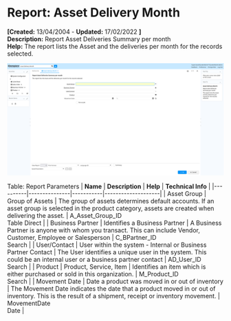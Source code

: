 # Report: Asset Delivery Month

**[Created:** 13/04/2004 - **Updated:** 17/02/2022 **]**  
**Description:** Report Asset Deliveries Summary per month  
**Help:** The report lists the Asset and the deliveries per month for the records selected.  

![](/img/docs/manual/AssetDeliveryMonth-Report_iDempiere_v12.0.0.png)

Table: Report Parameters
| **Name** | **Description** | **Help** | **Technical Info** |
|----------|---------------|-----------|--------------------|
| Asset Group | Group of Assets | The group of assets determines default accounts.  If an asset group is selected in the product category, assets are created when delivering the asset. | A_Asset_Group_ID<br/>Table Direct | 
| Business Partner | Identifies a Business Partner | A Business Partner is anyone with whom you transact.  This can include Vendor, Customer, Employee or Salesperson | C_BPartner_ID<br/>Search | 
| User/Contact | User within the system - Internal or Business Partner Contact | The User identifies a unique user in the system. This could be an internal user or a business partner contact | AD_User_ID<br/>Search | 
| Product | Product, Service, Item | Identifies an item which is either purchased or sold in this organization. | M_Product_ID<br/>Search | 
| Movement Date | Date a product was moved in or out of inventory | The Movement Date indicates the date that a product moved in or out of inventory.  This is the result of a shipment, receipt or inventory movement. | MovementDate<br/>Date | 


